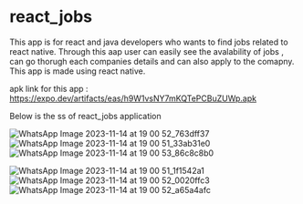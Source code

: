 # react_jobs 
This app is for react and java developers who wants to find jobs related to react native. 
Through this aap user can easily see the avalability of jobs , can go thorugh each companies details and can also apply to the comapny.
This app is made using react native. 

apk link for this app : https://expo.dev/artifacts/eas/h9W1vsNY7mKQTePCBuZUWp.apk

Below is the ss of react_jobs application

![WhatsApp Image 2023-11-14 at 19 00 52_763dff37](https://github.com/nidhisingh0055/react_jobs/assets/108945026/2c5e255c-145f-4ea3-a1f7-81b52aa74489)  ![WhatsApp Image 2023-11-14 at 19 00 51_33ab31e0](https://github.com/nidhisingh0055/react_jobs/assets/108945026/e858c7e0-b155-4f1e-b2e3-a9e389169eda)  ![WhatsApp Image 2023-11-14 at 19 00 53_86c8c8b0](https://github.com/nidhisingh0055/react_jobs/assets/108945026/29a276d3-7199-4a17-bea7-0efeafc715c1)


![WhatsApp Image 2023-11-14 at 19 00 51_1f1542a1](https://github.com/nidhisingh0055/react_jobs/assets/108945026/eddc124f-7d94-419c-83ed-ef45351ba3ac)
![WhatsApp Image 2023-11-14 at 19 00 52_0020ffc3](https://github.com/nidhisingh0055/react_jobs/assets/108945026/f58fddc8-6d62-4f0d-8d08-93f0a865ca14)
![WhatsApp Image 2023-11-14 at 19 00 52_a65a4afc](https://github.com/nidhisingh0055/react_jobs/assets/108945026/3a493cf0-f679-48d7-89cd-a704f30c92b7)
